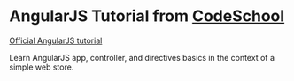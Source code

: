 # AngularJS Tutorial from [CodeSchool](https://www.codeschool.com/)

[Official AngularJS tutorial](http://campus.codeschool.com/courses/shaping-up-with-angular-js/intro)

Learn AngularJS app, controller, and directives basics in the context of a simple web store.
